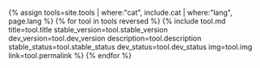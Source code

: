 {% assign tools=site.tools | where:"cat", include.cat | where:"lang", page.lang  %}
{% for tool in tools reversed %}
{% include tool.md title=tool.title stable_version=tool.stable_version dev_version=tool.dev_version description=tool.description stable_status=tool.stable_status dev_status=tool.dev_status img=tool.img link=tool.permalink %}
{% endfor %}

